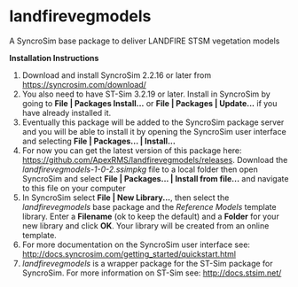 # landfirevegmodels
A SyncroSim base package to deliver LANDFIRE STSM vegetation models

**Installation Instructions**

1. Download and install SyncroSim 2.2.16 or later from  https://syncrosim.com/download/ 
3. You also need to have ST-Sim 3.2.19 or later.  Install in SyncroSim by going to **File | Packages Install...** or **File | Packages | Update...** if you have already installed it.
4. Eventually this package will be added to the SyncroSim package server and you will be able to install it by opening the SyncroSim user interface and selecting **File | Packages... | Install...**
5. For now you can get the latest version of this package here:  https://github.com/ApexRMS/landfirevegmodels/releases. Download the *landfirevegmodels-1-0-2.ssimpkg* file to a local folder then open SyncroSim and select **File | Packages... | Install from file...** and navigate to this file on your computer
6. In SyncroSim select **File | New Library...**,  then select the *landfirevegmodels* base package and the *Reference Models* template library.  Enter a **Filename** (ok to keep the default) and a **Folder** for your new library and click **OK**. Your library will be created from an online template.
7. For more documentation on the SyncroSim user interface see:  http://docs.syncrosim.com/getting_started/quickstart.html 
8. *landfirevegmodels* is a wrapper package for the ST-Sim package for SyncroSim.  For more information on ST-Sim see:  http://docs.stsim.net/ 

